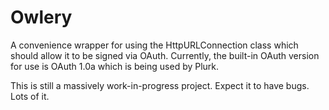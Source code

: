 Owlery
=========

A convenience wrapper for using the HttpURLConnection class which should allow it to be signed via
OAuth. Currently, the built-in OAuth version for use is OAuth 1.0a which is being used by Plurk.

This is still a massively work-in-progress project. Expect it to have bugs. Lots of it.